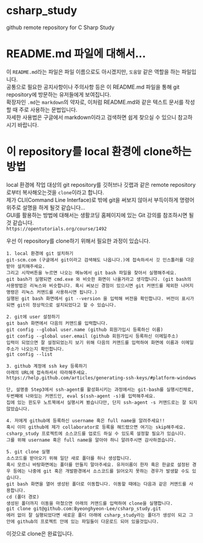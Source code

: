 # csharp_study
github remote repository for C Sharp Study

# README.md 파일에 대해서...
이 `README.md`라는 파일은 파일 이름으로도 아시겠지만, `도움말` 같은 역할을 하는 파일입니다.<br>
공통으로 필요한 공지사항이나 주의사항 등은 이 README.md 파일을 통해 git repository에 방문하는 유저들에게 보여집니다.<br>
확장자인 `.md`는 `markdown`의 약자로, 이처럼 README.md와 같은 텍스트 문서를 작성할 때 주로 사용하는 문법입니다.<br>
자세한 사용법은 구글에서 markdown이라고 검색하면 쉽게 찾으실 수 있으니 참고하시기 바랍니다.

# 이 repository를 local 환경에 clone하는 방법
local 환경에 작업 대상의 git repository를 깃허브나 깃랩과 같은 remote repository로부터 복사해오는것을 `clone`이라고 합니다.<br>
제가 CLI(Command Line Interface)로 밖에 git을 써보지 않아서 부득이하게 명령어 위주로 설명을 하게 될것 같습니다...<br>
GUI를 활용하는 방법에 대해서는 생활코딩 홈페이지에 있는 Git 강의를 참조하시면 될것 같습니다.<br>
`https://opentutorials.org/course/1492`<br>

우선 이 repository를 clone하기 위해서 필요한 과정이 있습니다.<br>

	1. local 환경에 git 설치하기
	git-scm.com (구글에서 git이라고 검색해도 나옵니다.)에 접속하셔서 깃 인스톨러를 다운받아 설치해주세요.
	그리고 시작버튼을 누르면 나오는 메뉴에서 git bash 파일을 찾아서 실행해주세요.
	git bash가 실행되면 cmd.exe 와 비슷한 화면이 나올거라고 생각합니다. (git bash의 사용방법은 리눅스와 비슷합니다. 혹시 써보신 경험이 있으시면 git 커맨드를 제외한 나머지 명령은 리눅스 커맨드를 사용하시면 됩니다.)
	실행된 git bash 화면에서 git --version 을 입력해 버전을 확인합니다. 버전이 표시가 되면 git이 정상적으로 설치되었다고 할 수 있습니다.

	2. git에 user 설정하기
	git bash 화면에서 다음의 커맨드를 입력합니다.
	git config --global user.name (github 회원가입시 등록하신 이름)
	git config --global user.email (github 회원가입시 등록하신 이메일주소)
	입력이 되었으면 잘 설정되었는지 보기 위해 다음의 커맨드를 입력하여 화면에 이름과 이메일 주소가 나오는지 확인합니다.
	git config --list
	
	3. github 계정에 ssh key 등록하기
	아래의 URL에 접속하셔서 따라해주세요.
	https://help.github.com/articles/generating-ssh-keys/#platform-windows

	단, 설명중 Step3에서 ssh-agent를 활성화시키는 과정에서는 git-bash를 실행시킨채로,
	두번째에 나와있는 커맨드인, eval $(ssh-agent -s)를 입력해주세요.
	집에 있는 윈도우 노트북에서 실행시켜 봤습니다만, 단지 ssh-agent -s 커맨드로는 잘 되지 않았습니다.

	4. 저에게 github에 등록하신 username 혹은 full name을 알려주세요!!
	혹시 이미 github에 제가 collaborator로 등록을 해드렸으면 여기는 skip해주세요.
	csharp_study 프로젝트에 소스코드를 업로드 하실 수 있도록 설정할 필요가 있습니다.
	그를 위해 username 혹은 full name을 알아야 하니 알려주시면 감사하겠습니다.

	5. git clone 실행
	소스코드를 받아오기 위해 일단 새로 폴더를 하나 생성합니다. 
	혹시 모르니 바탕화면에는 폴더를 만들지 말아주세요. 유저이름이 한자 혹은 한글로 설정된 경우 등에는 나중에 git 혹은 개발환경에서 소스코드를 읽어오지 못하는 경우가 발생할 수도 있습니다.
	git bash 화면을 열어 생성된 폴더로 이동합니다. 이동할 때에는 다음과 같은 커맨드를 사용합니다.
	cd (폴더 경로)
	생성된 폴더까지 이동을 마쳤으면 아래의 커맨드를 입력하여 clone을 실행합니다.
	git clone git@github.com:Byeonghyeon-Lee/csharp_study.git
	에러 없이 잘 실행되었다면 새로운 폴더 아래에 csharp_study라는 폴더가 생성이 되고 그 안에 github의 프로젝트 안에 있는 파일들이 다운로드 되어 있을것입니다.

이것으로 clone은 완료입니다.